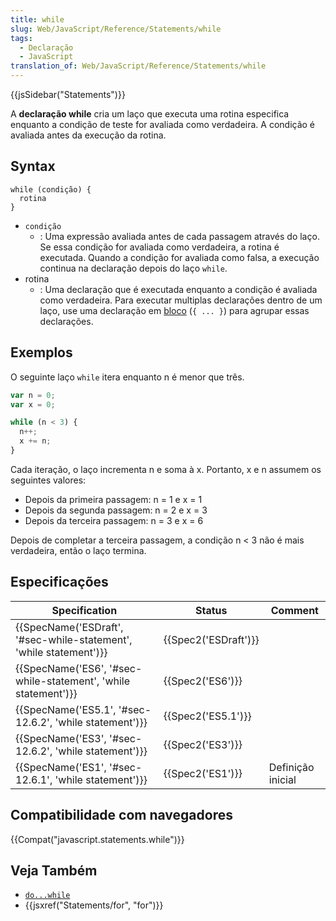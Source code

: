 ```yaml
---
title: while
slug: Web/JavaScript/Reference/Statements/while
tags:
  - Declaração
  - JavaScript
translation_of: Web/JavaScript/Reference/Statements/while
---
```

{{jsSidebar("Statements")}}

A **declaração while** cria um laço que executa uma rotina especifica enquanto a condição de teste for avaliada como verdadeira. A condição é avaliada antes da execução da rotina.

## Syntax

```
while (condição) {
  rotina
}
```

- `condição`
  - : Uma expressão avaliada antes de cada passagem através do laço. Se essa condição for avaliada como verdadeira, a rotina é executada. Quando a condição for avaliada como falsa, a execução continua na declaração depois do laço `while`.
- rotina
  - : Uma declaração que é executada enquanto a condição é avaliada como verdadeira. Para executar multiplas declarações dentro de um laço, use uma declaração em [bloco](/pt-BR/docs/JavaScript/Reference/Statements/block) (`{ ... }`) para agrupar essas declarações.

## Exemplos

O seguinte laço `while` itera enquanto n é menor que três.

```js
var n = 0;
var x = 0;

while (n < 3) {
  n++;
  x += n;
}
```

Cada iteração, o laço incrementa n e soma à x. Portanto, x e n assumem os seguintes valores:

- Depois da primeira passagem: n = 1 e x = 1
- Depois da segunda passagem: n = 2 e x = 3
- Depois da terceira passagem: n = 3 e x = 6

Depois de completar a terceira passagem, a condição n < 3 não é mais verdadeira, então o laço termina.

## Especificações

| Specification                                                                            | Status                       | Comment           |
| ---------------------------------------------------------------------------------------- | ---------------------------- | ----------------- |
| {{SpecName('ESDraft', '#sec-while-statement', 'while statement')}} | {{Spec2('ESDraft')}} |                   |
| {{SpecName('ES6', '#sec-while-statement', 'while statement')}}     | {{Spec2('ES6')}}         |                   |
| {{SpecName('ES5.1', '#sec-12.6.2', 'while statement')}}                 | {{Spec2('ES5.1')}}     |                   |
| {{SpecName('ES3', '#sec-12.6.2', 'while statement')}}                 | {{Spec2('ES3')}}         |                   |
| {{SpecName('ES1', '#sec-12.6.1', 'while statement')}}                 | {{Spec2('ES1')}}         | Definição inicial |

## Compatibilidade com navegadores

{{Compat("javascript.statements.while")}}

## Veja Também

- [`do...while`](/pt-BR/docs/Web/JavaScript/Reference/Statements/do...while)
- {{jsxref("Statements/for", "for")}}
